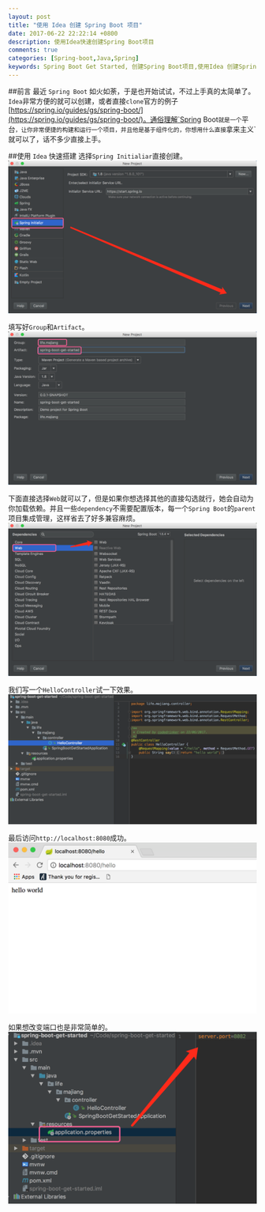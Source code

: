 ```yaml
---
layout: post
title: "使用 Idea 创建 Spring Boot 项目"
date: 2017-06-22 22:22:14 +0800
description: 使用Idea快速创建Spring Boot项目
comments: true
categories: [Spring-boot,Java,Spring]
keywords: Spring Boot Get Started, 创建Spring Boot项目,使用Idea 创建Spring Boot 项目,Spring Boot项目入门,什么是Spring Boot
---
```


##前言
最近 `Spring Boot` 如火如荼，于是也开始试试，不过上手真的太简单了。`Idea`非常方便的就可以创建，或者直接`clone`官方的例子[https://spring.io/guides/gs/spring-boot/](https://spring.io/guides/gs/spring-boot/)。通俗理解`Spring Boot`就是一个`平台`，让你非常便捷的构建和运行一个项目，并且他是基于组件化的，你想用什么直接`拿来主义`就可以了，话不多少直接上手。
<!-- more -->
##使用 `Idea` 快速搭建
选择`Spring Initialiar`直接创建。
![spring-boot-get-started-1](/images/posts/spring-boot-get-started-1.png)  

填写好`Group`和`Artifact`。
![spring-boot-get-started-2](/images/posts/spring-boot-get-started-2.png)  

下面直接选择`Web`就可以了，但是如果你想选择其他的直接勾选就行，她会自动为你加载依赖。并且一些`dependency`不需要配置版本，每一个`Spring Boot`的`parent`项目集成管理，这样省去了好多兼容麻烦。
![spring-boot-get-started-3](/images/posts/spring-boot-get-started-3.png)  

我们写一个`HelloController`试一下效果。
![spring-boot-get-started-4](/images/posts/spring-boot-get-started-4.png)  

最后访问`http://localhost:8080`成功。
![spring-boot-get-started-5](/images/posts/spring-boot-get-started-5.png) 

如果想改变端口也是非常简单的。
![spring-boot-get-started-6](/images/posts/spring-boot-get-started-6.png) 